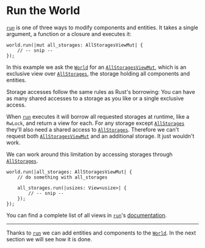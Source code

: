 # Run the World

[`run`](https://docs.rs/shipyard/latest/shipyard/struct.World.html#method.run) is one of three ways to modify components and entities.
It takes a single argument, a function or a closure and executes it:

```rust, noplaypen
world.run(|mut all_storages: AllStoragesViewMut| {
    // -- snip --
});
```

In this example we ask the [`World`](https://docs.rs/shipyard/latest/shipyard/struct.World.html) for an [`AllStoragesViewMut`](https://docs.rs/shipyard/latest/shipyard/struct.AllStoragesViewMut.html), which is an exclusive view over [`AllStorages`](https://docs.rs/shipyard/latest/shipyard/struct.AllStorages.html), the storage holding all components and entities.

Storage accesses follow the same rules as Rust's borrowing: You can have as many shared accesses to a storage as you like or a single exclusive access.

When [`run`](https://docs.rs/shipyard/latest/shipyard/struct.World.html#method.run) executes it will borrow all requested storages at runtime, like a `RwLock`, and return a view for each.
For any storage except [`AllStorages`](https://docs.rs/shipyard/latest/shipyard/struct.AllStorages.html) they'll also need a shared access to [`AllStorages`](https://docs.rs/shipyard/latest/shipyard/struct.AllStorages.html).
Therefore we can't request both [`AllStoragesViewMut`](https://docs.rs/shipyard/latest/shipyard/struct.AllStoragesViewMut.html) and an additional storage.
It just wouldn't work.

We can work around this limitation by accessing storages through [`AllStorages`](https://docs.rs/shipyard/latest/shipyard/struct.AllStorages.html).

```rust, noplaypen
world.run(|all_storages: AllStoragesViewMut| {
    // do something with all_storages

    all_storages.run(|usizes: View<usize>| {
        // -- snip --
    });
});
```

You can find a complete list of all views in [`run`](https://docs.rs/shipyard/latest/shipyard/struct.World.html#method.run)'s [documentation](https://docs.rs/shipyard/latest/shipyard/struct.World.html#method.run).

---

Thanks to [`run`](https://docs.rs/shipyard/latest/shipyard/struct.World.html#method.run) we can add entities and components to the [`World`](https://docs.rs/shipyard/latest/shipyard/struct.World.html).
In the next section we will see how it is done.
